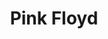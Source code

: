 ---
title: "Pink Floyd"
summary: "Pink Floyd was an English rock band from London. Founded in 1965, the group achieved worldwide acclaim, initially with innovative psychedelic music, and later in a genre that came to be termed progressive rock. Distinguished by philosophical lyrics, musical experimentation, frequent use of sound effects and elaborate live shows, Pink Floyd remains one of the most commercially successful and influential groups in the history of popular music. – guitar, slide guitar, vocals – keyboards, vocals – drums, percussion, sound effects – bass guitar, vocals, sound effects – guitar, vocals **Other players:** – guitar – backing vocals, keyboards, slide guitar, sound effects – bass guitar, backing vocals Inducted into Rock And Roll Hall of Fame in 1996 . Group name was taken from both and as a tribute to the American blues music they loved."
image: "pink-floyd.jpg"
apple_music_artist_url: "None"
wikipedia_url: "https://en.wikipedia.org/wiki/List_of_Pink_Floyd_band_members"
---